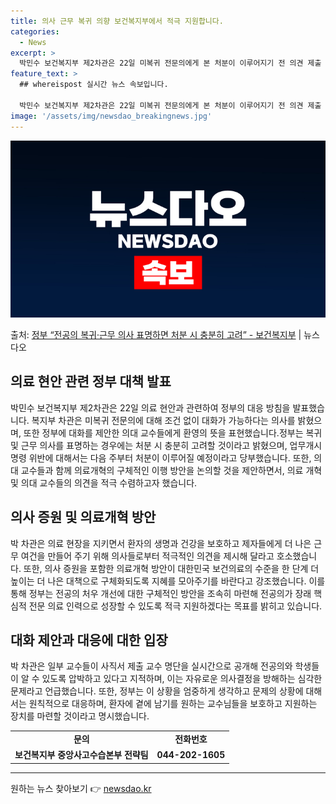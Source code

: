 ```yaml
---
title: 의사 근무 복귀 의향 보건복지부에서 적극 지원합니다.
categories:
  - News
excerpt: >
  박민수 보건복지부 제2차관은 22일 미복귀 전문의에게 본 처분이 이루어지기 전 의견 제출 과정에서 복귀와 계…
feature_text: >
  ## whereispost 실시간 뉴스 속보입니다.

  박민수 보건복지부 제2차관은 22일 미복귀 전문의에게 본 처분이 이루어지기 전 의견 제출 과정에서 복귀와 계…
image: '/assets/img/newsdao_breakingnews.jpg'
---
```


![뉴스다오 속보](/assets/img/newsdao_breakingnews.jpg)

<p>출처: <a href="https://newsdao.kr/3407" rel="dofollow">정부 “전공의 복귀·근무 의사 표명하면 처분 시 충분히 고려” - 보건복지부</a> | 뉴스다오</p>

<h2 data-ke-size="size26">의료 현안 관련 정부 대책 발표</h2>
<p data-ke-size="size16">박민수 보건복지부 제2차관은 22일 의료 현안과 관련하여 정부의 대응 방침을 발표했습니다. 복지부 차관은 미복귀 전문의에 대해 조건 없이 대화가 가능하다는 의사를 밝혔으며, 또한 정부에 대화를 제안한 의대 교수들에게 환영의 뜻을 표현했습니다.정부는 복귀 및 근무 의사를 표명하는 경우에는 처분 시 충분히 고려할 것이라고 밝혔으며, 업무개시명령 위반에 대해서는 다음 주부터 처분이 이루어질 예정이라고 당부했습니다. 또한, 의대 교수들과 함께 의료개혁의 구체적인 이행 방안을 논의할 것을 제안하면서, 의료 개혁 및 의대 교수들의 의견을 적극 수렴하고자 했습니다.</p>

<h2 data-ke-size="size26">의사 증원 및 의료개혁 방안</h2>
<p data-ke-size="size16">박 차관은 의료 현장을 지키면서 환자의 생명과 건강을 보호하고 제자들에게 더 나은 근무 여건을 만들어 주기 위해 의사들로부터 적극적인 의견을 제시해 달라고 호소했습니다. 또한, 의사 증원을 포함한 의료개혁 방안이 대한민국 보건의료의 수준을 한 단계 더 높이는 더 나은 대책으로 구체화되도록 지혜를 모아주기를 바란다고 강조했습니다. 이를 통해 정부는 전공의 처우 개선에 대한 구체적인 방안을 조속히 마련해 전공의가 장래 핵심적 전문 의료 인력으로 성장할 수 있도록 적극 지원하겠다는 목표를 밝히고 있습니다.</p>

<h2 data-ke-size="size26">대화 제안과 대응에 대한 입장</h2>
<p data-ke-size="size16">박 차관은 일부 교수들이 사직서 제출 교수 명단을 실시간으로 공개해 전공의와 학생들이 알 수 있도록 압박하고 있다고 지적하며, 이는 자유로운 의사결정을 방해하는 심각한 문제라고 언급했습니다. 또한, 정부는 이 상황을 엄중하게 생각하고 문제의 상황에 대해서는 원칙적으로 대응하며, 환자에 곁에 남기를 원하는 교수님들을 보호하고 지원하는 장치를 마련할 것이라고 명시했습니다.</p>

<table>
	<tr>
	  <td style="text-align: center; height: 17px;"><b>문의</b></td>
	  <td style="text-align: center; height: 17px;"><b>전화번호</b></td>
	</tr>
	<tr>
	  <td style="text-align: center; height: 17px;"><b>보건복지부 중앙사고수습본부 전략팀</b></td>
	  <td style="text-align: center; height: 17px;"><b>044-202-1605</b></td>
	</tr>
</table>

<hr> 

원하는 뉴스 찾아보기 👉 <a href="https://newsdao.kr" rel="dofollow">newsdao.kr</a>


